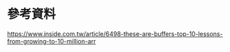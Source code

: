 # 參考資料  
https://www.inside.com.tw/article/6498-these-are-buffers-top-10-lessons-from-growing-to-10-million-arr  
